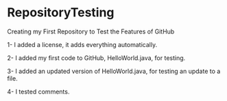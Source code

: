 # RepositoryTesting
Creating my First Repository to Test the Features of GitHub

1- I added a license, it adds everything automatically.

2- I added my first code to GitHub, HelloWorld.java, for testing.

3- I added an updated version of HelloWorld.java, for testing an update to a file.

4- I tested comments.
